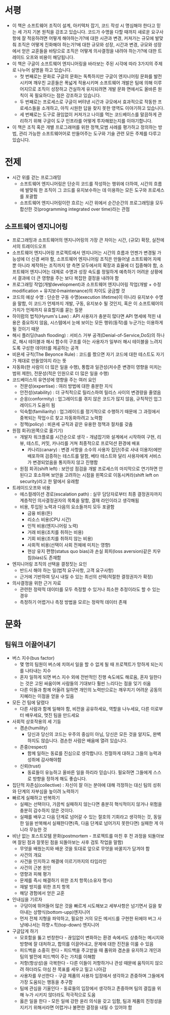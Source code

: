 # 서평
- 이 책은 소프트웨어 조직이 설계, 아키텍처 잡기, 코드 작성 시 명심해야 한다고 믿는 세 가지 기본 원칙을 강조고 있습니다. 코드가 수명을 다할 때까지 새로운 요구사항에 잘 적응하려면 어떻게 해야하는가?에 대한 시관과 변경, 커져가는 규모에 발맞춰 조직은 어떻게 진화해야 하는가?에 대한 규모와 성장, 시간과 변경, 규모와 성장에서 얻은 교훈들을 바탕으로 조직은 어떻게 의사결정을 내려야 하는가?에 대한 트레이드 오프와 비용이 해당됩니다.
- 이 책은 구글이 소프트웨어 엔지니어링을 바라보는 주된 시각에 따라 3가지의 주제로 나누어 설명을 하고 있습니다. 
  - 첫 번째로는 문화로 구글의 문화는 독특하지만 구글이 엔지니어링 문화를 발전시키며 깨우친 교훈들은 폭넓게 적용시키며 소프트웨어 개발은 팀에 의해 이루어지므로 조직이 성장하고 건실하게 유지되려면 개발 문화 면에서도 올바른 원칙이 꼭 필요하다는 점은 강조하고 있습니다.
  - 두 번째로는 프로세스로 구글이 버텨낸 시간과 규모에서 효과적으로 작동한 프로세스들을 소개하고, 아직 시원한 답을 찾지 못한 영역도 이야기하고 있습니다.
  - 세 번째로는 도구로 끊임없이 커져가고 나이를 먹는 코드베이스를 말끔하게 관리하기 위해 구글이 도구 인프라를 어떻게 투자해왔는지를 이야기합니다. 
- 이 책은 조직 혹은 개별 프로그래머를 위한 정책,모범 사례를 평가하고 정의하는 방법, 관리 가능한 소프트웨어어로 만들어주는 도구와 기술 관련 모든 주제를 다루고 있습니다. 

# 전제
- 시간 위를 걷는 프로그래밍
  - 소프트웨어 엔지니어링은 단순히 코드를 작성하는 행위에 더하여, 시간의 흐름에 발맞춰 한 조직이 그 코드를 유지보수하는 데 이용하는 모든 도구와 프로세스를 포괄함
  - 소프트웨어 엔지니어링이란 흐르는 시간 위에서 순간순간의 프로그래밍을 모두 합산한 것(programming integrated over time)라는 관점 

## 소프트웨어 엔지니어링
- 프로그래밍과 소프트웨어의 엔지니어링의 가장 큰 차이는 시간, (규모) 확장, 실전에서의 트레이드오프
- 소프트웨어 엔지니어링 프로젝트에서 엔지니어는 시간의 흐름과 언젠가 변경될 가능성에 더 신경 써야 함, 소프트웨어 엔지니어링 조직은 만들어낼 소프트웨어 자체뿐 아니라 제작하는 조직까지 양 측면 모두에서의 확장과 효율에 더 집중해야 함, 소프트웨어 엔지니어는 대체로 수명과 성장 속도를 정밀하게 예측하기 어려운 상황에서 결과에 더 큰 영향을 주는 보다 복잡한 결정을 내려야 함
- 프로그래밍 작업(개발development)과 소프트웨어 엔지니어링 작업(개발 + 수정modification + 유지보수maintenance)의 차이도 궁금할 것
- 코드의 예상 수명 : 단순한 구동 수명(execution lifetime)이 아니라 유지보수 수명을 말함, 이 코드가 언제까지 개발, 구동, 유지보수 될 것인지, 혹은 이 소프트웨어의 가치가 언제까지 유효할지를 묻는 질문
- 하이럼의 법칙(Hyrum's Law) : API 사용자가 충분히 많다면 API 명세에 적힌 내용은 중요하지 않음, 시스템에서 눈에 보이는 모든 행위(동작)를 누군가는 이용하게 될 것이기 때문 
- 해시 플러딩(hash flooding) : 서비스 거부 공격(Denial-of-Service,DoS)의 하나로, 해시 테이블과 해시 함수의 구조를 아는 사용자가 일부러 해시 테이블을 느려지도록 구성한 데이터를 제공하는 공격 
- 비욘세 규칙(The Beyonce Rule) : 코드를 짰으면 자기 코드에 대한 테스트도 자기가 제대로 만들었야지 라는 뜻 
- 자동화(한 사람이 더 많은 일을 수행), 통합과 일관성(저수준 변경이 영향을 미치는 범위 제한), 전문성(적은 인원으로 더 많은 일을 수행)
- 코드베이스의 유연성에 영향을 주는 여러 요인
  - 전문성(expertise) : 여러 방법에 대한 충분한 지식
  - 안전성(stability) : 더 규칙적으로 릴리스하여 릴리스 사이의 변경량을 줄였음
  - 순응(conformity) : 업그레이드를 겪지 않은 코드가 많지 않음, 규칙적인 업그레이드가 도움이 됨 
  - 익숙함(familiarity) : 업그레이드를 정기적으로 수행하기 때문에 그 과정에서 중복되는 작업ㅇ르 찾고 자동화하려고 노력함
  - 정책(policy) : 비욘세 규칙과 같은 유용한 정책과 절차를 갖춤 
- 원점 회귀(왼쪽으로 옮기기)
  - 개발자 워크플로를 시간순으로 생각 - 개념잡기와 설계에서 시작하여 구현, 리뷰, 테스트, 커밋, 카나리를 거쳐 최종적으로 프로덕션 환경에 배포
    - 카나리(canary) : 변경 사항을 소수의 사용자 집단(주로 사내 이용자)에만 배포하여 검증하는 테스트를 말함, 베타 테스트와 달리 사용자에게 서비스가 변경되었음을 통지하지 않고 진행함 
  - 원점 회귀(shift left) : 보안성 점검을 개발 프로세스의 마지막으로 연기하면 안 된다고 호소하며 보안을 고려하는 시점을 왼쪽으로 이동시켜라(shift left on security)라고 한 말에서 유래함 
- 트레이드오프와 비용
  - 에스컬레이션 경로(escalation path) : 실무 담당자로부터 최종 결정권자까지 계층적인 의사결정권자의 목록을 말함, 결재 라인이라고 생각해됨
  - 비용, 투입된 노력과 다음의 요소들까지 모두 포괄함
    - 금융 비용(돈)
    - 리소스 비용(CPU 시간)
    - 인적 비용(엔지니어링 노력)
    - 거래 비용(조치를 취하는 비용)
    - 기회 비용(조치를 취하지 않는 비용)
    - 사회적 비용(선택이 사회 전체에 미치는 영향)
    - 현상 유지 편향(status quo bias)과 손실 회피(loss aversion)같은 치우침(bias)도 존재함 
- 엔지니어링 조직의 선택을 결정짓는 요인
  - 반드시 해야 하는 일(법적 요구사항, 고객 요구사항)
  - 근거에 기반하여 당시 내릴 수 있는 최선의 선택(적절한 결정권자가 확정)
- 의사결정을 위한 근거 자료
  - 관련한 정략적 데이터를 모두 측정할 수 있거나 최소한 추정이라도 할 수 있는 경우
  - 측정하기 어렵거나 측정 방법을 모르는 정략적 데이터 존재 

# 문화
## 팀워크 이끌어내기 
- 버스 지수(bus factor)
    - 몇 명의 팀원이 버스에 치여서 일을 할 수 없게 될 때 프로젝트가 망하게 되는지를 나타내는 지수 
    - 혼자 일하게 되면 버스 지수 외에 전반적인 진행 속도에도 해로움, 혼자 일한다는 것은 고된 싸움이며 사람들의 기대보다 훨씬 느리다는 점을 잊기 쉬움 
    - 다른 이들과 함께 어울려 일하면 개인의 노력만으로는 깨우치기 어려운 공동의 지혜라는 이점을 얻을 수 있음 
- 모든 건 팀에 달렸다
  - 다른 사람과 함께 일해야 함, 비전을 공유하세요, 역할을 나누세요, 다른 이로부터 배우세요, 멋진 팀을 만드세요
- 사회적 상호작용의 세 기둥
  - 겸손(humility)
    - 당신과 당신의 코드는 우주의 중심이 아님, 당신은 모든 것을 알지도, 완벽하지도 않습니다. 겸손한 사람은 배움에 열려 있습니다.
  - 존중(respect)
    - 함께 일하는 동료를 진심으로 생각합니다. 친절하게 대하고 그들의 능력과 성취에 감사해야함
  - 신뢰(trust)
    - 동료들이 유능하고 올바른 일을 하리라 믿습니다. 필요하면 그들에게 스스로 방향을 정하게 해도 좋습니다.
- 집단적 자존심(collective) : 자신이 잘 아는 분야에 대해 걱정하는 대신 팀의 성취와 단계의 자부심을 높이려 노력하기 
- 빠르게 실패하고 반복하기
  - 실패는 선택이다, 가끔씩 실패하지 않는다면 충분히 혁식적이지 않거나 위험을 충분히 감수하지 않은 것이다.
  - 실패를 배우고 다음 단계로 넘어갈 수 있는 절호의 기회라고 생각하는 것, 동일한 일을 반복해서 실패한다면(즉, 다음 단계로 넘어가지 못한다면) 실패한 게 아니라 무능한 것 
- 비난 없는 포스트모템 문화(postmortem - 프로젝트를 마친 후 전 과정을 되돌아보며 잘된 점과 잘못된 점을 되돌아보는 사후 검토 작업을 말함)
  - 무엇을 배웠는지와 배운 것을 토대로 앞으로 무엇을 바꿀지가 담겨야 함 
  - 사건의 개요
  - 사건을 인지하고 해결에 이르기까지의 타임라인
  - 사건의 근본 원인
  - 영향과 피해 평가
  - 문제를 즉시 해결하기 위한 조치 항목(소유자 명시)
  - 재발 방지를 위한 조치 항목
  - 해당 경험에서 얻은 교훈
- 인내심을 기르자
  - 구덩이에 뛰어들어 많은 것을 빠르게 시도해보고 세부사항은 넘기면서 길을 찾아내는 상향식(bottom-upp)엔지니어
  - 먼저 전체 지형을 파악하고, 필요한 거의 모든 메서드를 구현한 뒤에야 버그 사냥에나서는 하향ㅅ힉(top-down) 엔지니어 
- 구글답게 하기
  - 모호함을 뚫고 번창한다 - 끊임없이 변화하는 환경 속에서도 상충하는 메시지와 방향에 잘 대처하고, 합의를 이끌어내고, 문제에 대한 진전을 이룰 수 있음 
  - 피드백을 소중히 한다 - 피드백을 주고받을 때 품위와 겸손을 유지하고 개인과 팀의 발전에 피드백이 주는 가치를 이해함 
  - 저항(항상성)을 극복한다 - 다른 이들이 저항하거나 관성 때문에 움직이지 않으려 하더라도 야심 찬 목표를 세우고 밀고 나아감
  - 사용자를 우선한다 - 구글 제품의 사용자 입장에서 생각하고 존중하며 그들에게 가장 도움되는 행동을 추구함
  - 팀에 관심을 기울인다 - 동료들의 입장에서 생각하고 존중하며 팀의 결집을 위해 누가 시키지 않더라도 적극적으로 도움 
  - 옳은 일을 한다 - 모든 일에 강한 윤리 의식을 갖고 임함, 팀과 제품의 진정성을 지키기 위해서라면 어렵거나 불편한 결정을 내릴 수 있어야 함 
